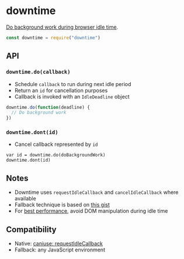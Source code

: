 # downtime

[Do background work during browser idle time](https://www.w3.org/TR/requestidlecallback/).

```js
const downtime = require("downtime")
```

## API

### `downtime.do(callback)`

- Schedule `callback` to run during next idle period
- Return an `id` for cancellation purposes
- Callback is invoked with an `IdleDeadline` object

```js
downtime.do(function(deadline) {
  // Do background work
})
```

### `downtime.dont(id)`

- Cancel callback represented by `id`

```
var id = downtime.do(doBackgroundWork)
downtime.dont(id)
```

## Notes

- Downtime uses `requestIdleCallback` and `cancelIdleCallback` where available
- Fallback technique is based on [this gist](https://gist.github.com/paullewis/55efe5d6f05434a)
- For [best performance](https://developers.google.com/web/updates/2015/08/using-requestidlecallback), avoid DOM manipulation during idle time

## Compatibility

- Native: [caniuse: requestIdleCallback](https://caniuse.com/#feat=requestidlecallback)
- Fallback: any JavaScript environment
